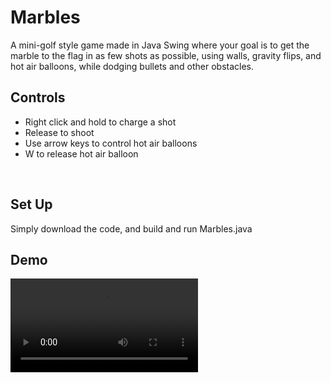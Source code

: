 # Marbles
A mini-golf style game made in Java Swing where your goal is to get the marble to the flag in as few shots as possible, using walls, gravity flips, and hot air balloons, while dodging bullets and other obstacles.
<br>

## Controls
* Right click and hold to charge a shot
* Release to shoot
* Use arrow keys to control hot air balloons
* W to release hot air balloon
<br>

## Set Up

Simply download the code, and build and run Marbles.java
<br>

## Demo

<video controls src="demo.mp4" title="Title"></video>
